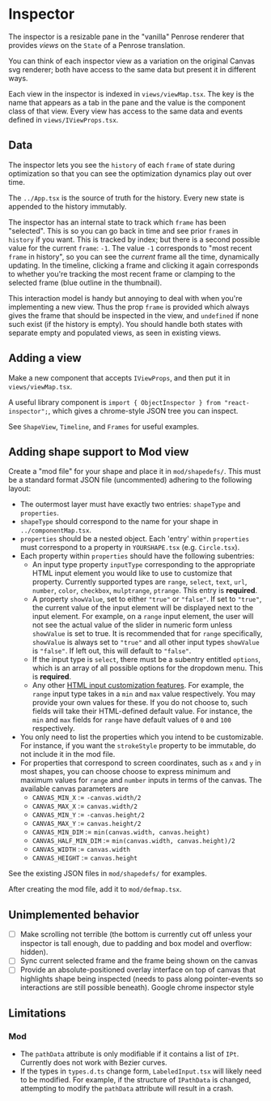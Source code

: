 # Inspector

The inspector is a resizable pane in the "vanilla" Penrose renderer that provides _views_ on the `State` of a Penrose translation.

You can think of each inspector view as a variation on the original Canvas svg renderer; both have access to the same data but present it in different ways.

Each view in the inspector is indexed in `views/viewMap.tsx`. The key is the name that appears as a tab in the pane and the value is the component class of that view. Every view has access to the same data and events defined in `views/IViewProps.tsx`.

## Data

The inspector lets you see the `history` of each `frame` of state during optimization so that you can see the optimization dynamics play out over time.

The `../App.tsx` is the source of truth for the history. Every new state is appended to the history immutably.

The inspector has an internal state to track which `frame` has been "selected". This is so you can go back in time and see prior `frame`s in `history` if you want. This is tracked by index; but there is a second possible value for the current `frame`: `-1`. The value `-1` corresponds to "most recent `frame` in history", so you can see the _current_ frame all the time, dynamically updating. In the timeline, clicking a frame and clicking it again corresponds to whether you're tracking the most recent frame or clamping to the selected frame (blue outline in the thumbnail).

This interaction model is handy but annoying to deal with when you're implementing a new view. Thus the prop `frame` is provided which always gives the frame that should be inspected in the view, and `undefined` if none such exist (if the history is empty). You should handle both states with separate empty and populated views, as seen in existing views.

## Adding a view

Make a new component that accepts `IViewProps`, and then put it in `views/viewMap.tsx`.

A useful library component is `import { ObjectInspector } from "react-inspector";`, which gives a chrome-style JSON tree you can inspect.

See `ShapeView`, `Timeline`, and `Frames` for useful examples.

## Adding shape support to Mod view

Create a "mod file" for your shape and place it in `mod/shapedefs/`. This must be a standard format JSON file (uncommented) adhering to the following layout:

- The outermost layer must have exactly two entries: `shapeType` and `properties`.
- `shapeType` should correspond to the name for your shape in `../componentMap.tsx`.
- `properties` should be a nested object. Each 'entry' within `properties` must correspond to a property in `YOURSHAPE.tsx` (e.g. `Circle.tsx`).
- Each property within `properties` should have the following subentries:
  - An input type property `inputType` corresponding to the appropriate HTML input element you would like to use to customize that property. Currently supported types are `range`, `select`, `text`, `url`, `number`, `color`, `checkbox`, `mulptrange`, `ptrange`. This entry is **required**.
  - A property `showValue`, set to either `"true"` or `"false"`. If set to `"true"`, the current value of the input element will be displayed next to the input element. For example, on a `range` input element, the user will not see the actual value of the slider in numeric form unless `showValue` is set to true. It is recommended that for `range` specifically, `showValue` is always set to `"true"` and all other input types `showValue` is `"false"`. If left out, this will default to `"false"`.
  - If the input type is `select`, there must be a subentry entitled `options`, which is an array of all possible options for the dropdown menu. This is **required**.
  - Any other [HTML input customization features](https://www.w3schools.com/html/html_form_input_types.asp). For example, the `range` input type takes in a `min` and `max` value respectively. You may provide your own values for these. If you do not choose to, such fields will take their HTML-defined default value. For instance, the `min` and `max` fields for `range` have default values of `0` and `100` respectively.
- You only need to list the properties which you intend to be customizable. For instance, if you want the `strokeStyle` property to be immutable, do not include it in the mod file.
- For properties that correspond to screen coordinates, such as `x` and `y` in most shapes, you can choose
  choose to express minimum and maximum values for `range` and `number` inputs in terms of the
  canvas. The available canvas parameters are
  - `CANVAS_MIN_X` := `-canvas.width/2`
  - `CANVAS_MAX_X` := `canvas.width/2`
  - `CANVAS_MIN_Y` := `-canvas.height/2`
  - `CANVAS_MAX_Y` := `canvas.height/2`
  - `CANVAS_MIN_DIM` := `min(canvas.width, canvas.height)`
  - `CANVAS_HALF_MIN_DIM` := `min(canvas.width, canvas.height)/2`
  - `CANVAS_WIDTH` := `canvas.width`
  - `CANVAS_HEIGHT` := `canvas.height`

See the existing JSON files in `mod/shapedefs/` for examples.

After creating the mod file, add it to `mod/defmap.tsx`.

## Unimplemented behavior

- [ ] Make scrolling not terrible (the bottom is currently cut off unless your inspector is tall enough, due to padding and box model and overflow: hidden).
- [ ] Sync current selected frame and the frame being shown on the canvas
- [ ] Provide an absolute-positioned overlay interface on top of canvas that highlights shape being inspected (needs to pass along pointer-events so interactions are still possible beneath). Google chrome inspector style

## Limitations

### Mod

- The `pathData` attribute is only modifiable if it contains a list of `IPt`. Currently does not work with Bezier curves.
- If the types in `types.d.ts` change form, `LabeledInput.tsx` will likely need to be modified. For example, if the structure of `IPathData` is changed, attempting to modify the `pathData` attribute will result in a crash.
